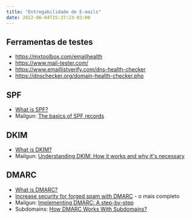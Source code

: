 ```yaml
---
title: "Entregabilidade de E-mails"
date: 2022-06-04T15:37:23-03:00
---
```



## Ferramentas de testes
- https://mxtoolbox.com/emailhealth
- https://www.mail-tester.com/
- https://www.emaillistverify.com/dns-health-checker
- https://dnschecker.org/domain-health-checker.php


## SPF
- [What is SPF?](https://dmarcian.com/what-is-spf/)
- Mailgun: [The basics of SPF records](https://www.mailgun.com/blog/deliverability/spf-records-basics/)


## DKIM
- [What is DKIM?](https://dmarcian.com/what-is-dkim/)
- Mailgun: [Understanding DKIM: How it works and why it's necessary](https://www.mailgun.com/blog/deliverability/understanding-dkim-how-it-works/)


## DMARC
- [What is DMARC?](https://dmarcian.com/alignment/)
- [Increase security for forged spam with DMARC](https://support.google.com/a/topic/2759254?hl=en&ref_topic=9061731) - o mais completo
- Mailgun: [Implementing DMARC: A step-by-step](https://www.mailgun.com/blog/deliverability/implement-dmarc/)
- Subdomains: [How DMARC Works With Subdomains?](https://dmarcly.com/blog/how-dmarc-works-with-subdomains-dmarc-sp-tag)
